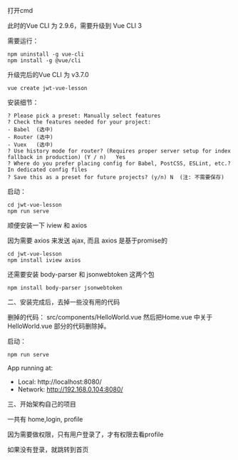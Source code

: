 打开cmd

此时的Vue CLI 为 2.9.6，需要升级到 Vue CLI 3

需要运行：

```
npm uninstall -g vue-cli
npm install -g @vue/cli
```

升级完后的Vue CLI 为 v3.7.0

```
vue create jwt-vue-lesson
```
安装细节：

```
? Please pick a preset: Manually select features
? Check the features needed for your project:
- Babel  (选中)
- Router (选中)
- Vuex   (选中)
? Use history mode for router? (Requires proper server setup for index fallback in production) (Y / n)   Yes
? Where do you prefer placing config for Babel, PostCSS, ESLint, etc.? In dedicated config files
? Save this as a preset for future projects? (y/n) N  (注: 不需要保存)
```

启动：

```
cd jwt-vue-lesson
npm run serve
```

顺便安装一下 iview 和 axios

因为需要 axios 来发送 ajax, 而且 axios 是基于promise的

```
cd jwt-vue-lesson
npm install iview axios
```

还需要安装 body-parser 和 jsonwebtoken 这两个包

```
npm install body-parser jsonwebtoken 
```

二、安装完成后，去掉一些没有用的代码

删掉的代码：
src/components/HelloWorld.vue
然后把Home.vue 中关于 HelloWorld.vue 部分的代码删除掉。

启动：

```
npm run serve
```

App running at:
  - Local:   http://localhost:8080/
  - Network: http://192.168.0.104:8080/


三、开始架构自己的项目

一共有 home,login, profile

因为需要做权限，只有用户登录了，才有权限去看profile

如果没有登录，就跳转到首页